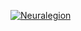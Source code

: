 [![Neuralegion](https://circleci.com/gh/Neuralegion/circleci-BC.svg?style=svg)](https://app.circleci.com/pipelines/github/danizz91/circleci-BC?branch=circleci-project-setup)
